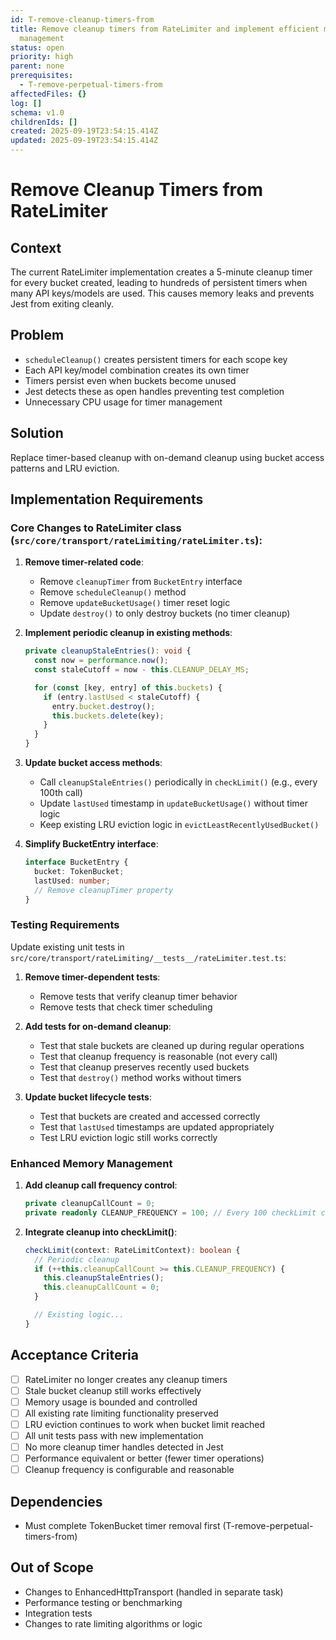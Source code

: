 ```yaml
---
id: T-remove-cleanup-timers-from
title: Remove cleanup timers from RateLimiter and implement efficient memory
  management
status: open
priority: high
parent: none
prerequisites:
  - T-remove-perpetual-timers-from
affectedFiles: {}
log: []
schema: v1.0
childrenIds: []
created: 2025-09-19T23:54:15.414Z
updated: 2025-09-19T23:54:15.414Z
---
```


# Remove Cleanup Timers from RateLimiter

## Context

The current RateLimiter implementation creates a 5-minute cleanup timer for every bucket created, leading to hundreds of persistent timers when many API keys/models are used. This causes memory leaks and prevents Jest from exiting cleanly.

## Problem

- `scheduleCleanup()` creates persistent timers for each scope key
- Each API key/model combination creates its own timer
- Timers persist even when buckets become unused
- Jest detects these as open handles preventing test completion
- Unnecessary CPU usage for timer management

## Solution

Replace timer-based cleanup with on-demand cleanup using bucket access patterns and LRU eviction.

## Implementation Requirements

### Core Changes to RateLimiter class (`src/core/transport/rateLimiting/rateLimiter.ts`):

1. **Remove timer-related code**:
   - Remove `cleanupTimer` from `BucketEntry` interface
   - Remove `scheduleCleanup()` method
   - Remove `updateBucketUsage()` timer reset logic
   - Update `destroy()` to only destroy buckets (no timer cleanup)

2. **Implement periodic cleanup in existing methods**:

   ```typescript
   private cleanupStaleEntries(): void {
     const now = performance.now();
     const staleCutoff = now - this.CLEANUP_DELAY_MS;

     for (const [key, entry] of this.buckets) {
       if (entry.lastUsed < staleCutoff) {
         entry.bucket.destroy();
         this.buckets.delete(key);
       }
     }
   }
   ```

3. **Update bucket access methods**:
   - Call `cleanupStaleEntries()` periodically in `checkLimit()` (e.g., every 100th call)
   - Update `lastUsed` timestamp in `updateBucketUsage()` without timer logic
   - Keep existing LRU eviction logic in `evictLeastRecentlyUsedBucket()`

4. **Simplify BucketEntry interface**:
   ```typescript
   interface BucketEntry {
     bucket: TokenBucket;
     lastUsed: number;
     // Remove cleanupTimer property
   }
   ```

### Testing Requirements

Update existing unit tests in `src/core/transport/rateLimiting/__tests__/rateLimiter.test.ts`:

1. **Remove timer-dependent tests**:
   - Remove tests that verify cleanup timer behavior
   - Remove tests that check timer scheduling

2. **Add tests for on-demand cleanup**:
   - Test that stale buckets are cleaned up during regular operations
   - Test that cleanup frequency is reasonable (not every call)
   - Test that cleanup preserves recently used buckets
   - Test that `destroy()` method works without timers

3. **Update bucket lifecycle tests**:
   - Test that buckets are created and accessed correctly
   - Test that `lastUsed` timestamps are updated appropriately
   - Test LRU eviction logic still works correctly

### Enhanced Memory Management

1. **Add cleanup call frequency control**:

   ```typescript
   private cleanupCallCount = 0;
   private readonly CLEANUP_FREQUENCY = 100; // Every 100 checkLimit calls
   ```

2. **Integrate cleanup into checkLimit()**:

   ```typescript
   checkLimit(context: RateLimitContext): boolean {
     // Periodic cleanup
     if (++this.cleanupCallCount >= this.CLEANUP_FREQUENCY) {
       this.cleanupStaleEntries();
       this.cleanupCallCount = 0;
     }

     // Existing logic...
   }
   ```

## Acceptance Criteria

- [ ] RateLimiter no longer creates any cleanup timers
- [ ] Stale bucket cleanup still works effectively
- [ ] Memory usage is bounded and controlled
- [ ] All existing rate limiting functionality preserved
- [ ] LRU eviction continues to work when bucket limit reached
- [ ] All unit tests pass with new implementation
- [ ] No more cleanup timer handles detected in Jest
- [ ] Performance equivalent or better (fewer timer operations)
- [ ] Cleanup frequency is configurable and reasonable

## Dependencies

- Must complete TokenBucket timer removal first (T-remove-perpetual-timers-from)

## Out of Scope

- Changes to EnhancedHttpTransport (handled in separate task)
- Performance testing or benchmarking
- Integration tests
- Changes to rate limiting algorithms or logic
